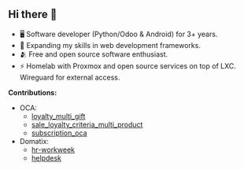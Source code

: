 ## Hi there 👋

<!--
**caferven/caferven** is a ✨ _special_ ✨ repository because its `README.md` (this file) appears on your GitHub profile.

Here are some ideas to get you started:

- 🔭 I’m currently working on ...
- 🌱 I’m currently learning ...
- 👯 I’m looking to collaborate on ...
- 🤔 I’m looking for help with ...
- 💬 Ask me about ...
- 📫 How to reach me: ...
- 😄 Pronouns: ...
- ⚡ Fun fact: ...
-->
- 🖥️ Software developer (Python/Odoo & Android) for 3+ years.
- 🌱 Expanding my skills in web development frameworks.
- 🫂 Free and open source software enthusiast.
- ⚡ Homelab with Proxmox and open source services on top of LXC. Wireguard for external access.

**Contributions:**
- OCA:
  - [loyalty_multi_gift](https://github.com/OCA/sale-promotion/tree/16.0/loyalty_multi_gift)
  - [sale_loyalty_criteria_multi_product](https://github.com/OCA/sale-promotion/tree/16.0/sale_loyalty_criteria_multi_product)
  - [subscription_oca](https://github.com/OCA/contract/tree/17.0/subscription_oca)
- Domatix:
  - [hr-workweek](https://github.com/Domatix/hr-workweek)
  - [helpdesk](https://github.com/Domatix/helpdesk/tree/15.0)
